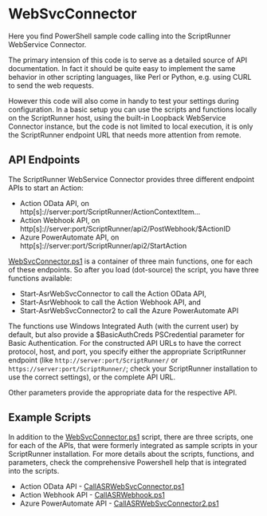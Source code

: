 # WebSvcConnector
Here you find PowerShell sample code calling into the ScriptRunner WebService Connector. 

The primary intension of this code is to serve as a detailed source of API documentation.
In fact it should be quite easy to implement the same behavior in other scripting languages,
like Perl or Python, e.g. using CURL to send the web requests.

However this code will also come in handy to test your settings during configuration.
In a basic setup you can use the scripts and functions locally on the ScriptRunner host,
using the built-in Loopback WebService Connector instance, but the code is not limited
to local execution, it is only the ScriptRunner endpoint URL that needs more attention 
from remote.

## API Endpoints

The ScriptRunner WebService Connector provides three different endpoint APIs to start an Action:
 - Action OData API, on http[s]://server:port/ScriptRunner/ActionContextItem...
 - Action Webhook API, on http[s]://server:port/ScriptRunner/api2/PostWebhook/$ActionID
 - Azure PowerAutomate API, on http[s]://server:port/ScriptRunner/api2/StartAction

[WebSvcConnector.ps1](./WebSvcConnector.ps1) is a container of three main functions, one for each of these endpoints.
So after you load (dot-source) the script, you have three functions available:

 - Start-AsrWebSvcConnector to call the Action OData API,
 - Start-AsrWebhook to call the Action Webhook API, and 
 - Start-AsrWebSvcConnector2 to call the Azure PowerAutomate API

The functions use Windows Integrated Auth (with the current user) by default, but also provide a
$BasicAuthCreds PSCredential parameter for Basic Authentication. 
For the constructed API URLs to have the correct protocol, host, and port, you specify either
the appropriate ScriptRunner endpoint (like `http://server:port/ScriptRunner/` or 
`https://server:port/ScriptRunner/`; check your ScriptRunner installation to use the correct
settings), or the complete API URL.

Other parameters provide the appropriate data for the respective API.

## Example Scripts

In addition to the [WebSvcConnector.ps1](./WebSvcConnector.ps1) script, there are three scripts, one for each of the 
APIs, that were formerly integrated as sample scripts in your ScriptRunner installation.
For more details about the scripts, functions, and parameters, check the comprehensive 
Powershell help that is integrated into the scripts.

- Action OData API - [CallASRWebSvcConnector.ps1](./CallASRWebSvcConnector.ps1)
- Action Webhook API - [CallASRWebhook.ps1](./CallASRWebhook.ps1)
- Azure PowerAutomate API - [CallASRWebSvcConnector2.ps1](./CallASRWebSvcConnector2.ps1)
